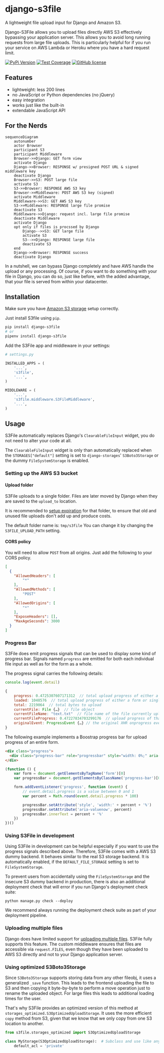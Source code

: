 # django-s3file

A lightweight file upload input for Django and Amazon S3.

Django-S3File allows you to upload files directly AWS S3 effectively
bypassing your application server. This allows you to avoid long running
requests from large file uploads. This is particularly helpful for if
you run your service on AWS Lambda or Heroku where you have a hard
request limit.

[![PyPi
Version](https://img.shields.io/pypi/v/django-s3file.svg)](https://pypi.python.org/pypi/django-s3file/)
[![Test
Coverage](https://codecov.io/gh/codingjoe/django-s3file/branch/main/graph/badge.svg)](https://codecov.io/gh/codingjoe/django-s3file)
[![GitHub
license](https://img.shields.io/badge/license-MIT-blue.svg)](https://raw.githubusercontent.com/codingjoe/django-s3file/main/LICENSE)

## Features

-   lightweight: less 200 lines
-   no JavaScript or Python dependencies (no jQuery)
-   easy integration
-   works just like the built-in
-   extendable JavaScript API

## For the Nerds

```mermaid
sequenceDiagram
    autonumber
    actor Browser
    participant S3
    participant Middleware
    Browser->>Django: GET form view
    activate Django
    Django->>Browser: RESPONSE w/ presigned POST URL & signed middleware key
    deactivate Django
    Browser->>S3: POST large file
    activate S3
    S3->>Browser: RESPONSE AWS S3 key
    Browser->>Middleware: POST AWS S3 key (signed)
    activate Middleware
    Middleware->>S3: GET AWS S3 key
    S3->>Middleware: RESPONSE large file promise
    deactivate S3
    Middleware->>Django: request incl. large file promise
    deactivate Middleware
    activate Django
    opt only if files is procssed by Django
        Django-->>S3: GET large file
        activate S3
        S3-->>Django: RESPONSE large file
        deactivate S3
    end
    Django->>Browser: RESPONSE success
    deactivate Django
```

In a nutshell, we can bypass Django completely and have AWS handle
the upload or any processing. Of course, if you want to do something
with your file in Django, you can do so, just like before, with the
added advantage, that your file is served from within your datacenter.

## Installation

Make sure you have [Amazon S3
storage](http://django-storages.readthedocs.io/en/latest/backends/amazon-S3.html)
setup correctly.

Just install S3file using `pip`.

```bash
pip install django-s3file
# or
pipenv install django-s3file
```

Add the S3File app and middleware in your settings:

```python
# settings.py

INSTALLED_APPS = (
    '...',
    's3file',
    '...',
)

MIDDLEWARE = (
    '...',
    's3file.middleware.S3FileMiddleware',
    '...',
)
```

## Usage

S3File automatically replaces Django's `ClearableFileInput` widget, you
do not need to alter your code at all.

The `ClearableFileInput` widget is only than automatically replaced when
the `STORAGES["default"]` setting is set to `django-storages`'
`S3Boto3Storage` or the dummy `FileSystemStorage` is enabled.

### Setting up the AWS S3 bucket

#### Upload folder

S3File uploads to a single folder. Files are later moved by Django when
they are saved to the `upload_to` location.

It is recommended to [setup
expiration](http://docs.aws.amazon.com/AmazonS3/latest/dev/intro-lifecycle-rules.html)
for that folder, to ensure that old and unused file uploads don't add up
and produce costs.

The default folder name is: `tmp/s3file` You can change it by changing
the `S3FILE_UPLOAD_PATH` setting.

#### CORS policy

You will need to allow `POST` from all origins. Just add the following
to your CORS policy.

```json
[
  {
    "AllowedHeaders": [
        "*"
    ],
    "AllowedMethods": [
        "POST"
    ],
    "AllowedOrigins": [
        "*"
    ],
    "ExposeHeaders": [],
    "MaxAgeSeconds": 3000
  }
]
```

### Progress Bar

S3File does emit progress signals that can be used to display some kind
of progress bar. Signals named `progress` are emitted for both each
individual file input as well as for the form as a whole.

The progress signal carries the following details:

```javascript
console.log(event.detail)

{
    progress: 0.4725307607171312  // total upload progress of either a form or single input
    loaded: 1048576  // total upload progress of either a form or single input
    total: 2219064  // total bytes to upload
    currentFile: File {…}  // file object
    currentFileName: "text.txt"  // file name of the file currently uploaded
    currentFileProgress: 0.47227834703299176  // upload progress of that file
    originalEvent: ProgressEvent {…} // the original XHR onprogress event
}
```

The following example implements a Boostrap progress bar for upload
progress of an entire form.

```html
<div class="progress">
  <div class="progress-bar" role="progressbar" style="width: 0%;" aria-valuenow="0" aria-valuemin="0" aria-valuemax="100">0%</div>
</div>
```

```javascript
(function () {
    var form = document.getElementsByTagName('form')[0]
    var progressBar = document.getElementsByClassName('progress-bar')[0]

    form.addEventListener('progress', function (event) {
        // event.detail.progress is a value between 0 and 1
        var percent = Math.round(event.detail.progress * 100)

        progressBar.setAttribute('style', 'width:' + percent + '%')
        progressBar.setAttribute('aria-valuenow', percent)
        progressBar.innerText = percent + '%'
    })
})()
```

### Using S3File in development

Using S3File in development can be helpful especially if you want to use
the progress signals described above. Therefore, S3File comes with a AWS
S3 dummy backend. It behaves similar to the real S3 storage backend. It
is automatically enabled, if the `DEFAULT_FILE_STORAGE` setting is set
to `FileSystemStorage`.

To prevent users from accidentally using the `FileSystemStorage` and the
insecure S3 dummy backend in production, there is also an additional
deployment check that will error if you run Django\'s deployment check
suite:

```shell
python manage.py check --deploy
```

We recommend always running the deployment check suite as part of your
deployment pipeline.

### Uploading multiple files

Django does have limited support for [uploading multiple
files](https://docs.djangoproject.com/en/stable/topics/http/file-uploads/#uploading-multiple-files).
S3File fully supports this feature. The custom middleware ensures
that files are accessible via `request.FILES`, even though they have
been uploaded to AWS S3 directly and not to your Django application
server.

### Using optimized S3Boto3Storage

Since `S3Boto3Storage` supports storing data from any other fileobj, it
uses a generalized `_save` function. This leads to the frontend
uploading the file to S3 and then copying it byte-by-byte to perform a
move operation just to rename the uploaded object. For large files this
leads to additional loading times for the user.

That\'s why S3File provides an optimized version of this method at
`storages_optimized.S3OptimizedUploadStorage`. It uses the more
efficient `copy` method from S3, given that we know that we only copy
from one S3 location to another.

```python
from s3file.storages_optimized import S3OptimizedUploadStorage

class MyStorage(S3OptimizedUploadStorage):  # Subclass and use like any other storage
    default_acl = 'private'
```
